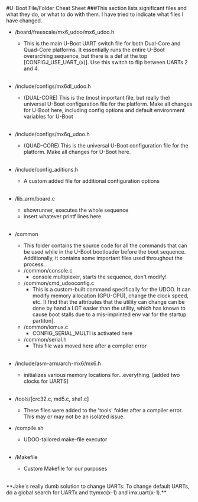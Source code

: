 <br><br><a name="cheatsheet"></a>
#U-Boot File/Folder Cheat Sheet
###This section lists significant files and what they do, or what to do with them. I have tried to indicate what files I have changed.

*	/board/freescale/mx6\_udoo/mx6_udoo.h
	* This is the main U-Boot UART switch file for both Dual-Core and Quad-Core platforms. It essentially runs the entire U-Boot overarching sequence, but there is a def at the top [CONFIGJ\_USE\_UART\_(x)]. Use this switch to flip between UARTs 2 and 4. 
<br><br>

*	/include/configs/mx6dl_udoo.h
	*	(DUAL-CORE) This is the (most important file, but really the) universal U-Boot configuration file for the platform. Make all changes for U-Boot here, including config options and default environment variables for U-Boot
<br><br>

*	/include/configs/mx6q_udoo.h
	*	(QUAD-CORE) This is the universal U-Boot configuration file for the platform. Make all changes for U-Boot here.
<br><br>	

*	/include/config_aditions.h
	*	A custom added file for additional configuration options
<br><br>

*	/lib\_arm/board.c
	*	showrunner, executes the whole sequence
	*	insert whatever printf lines here
<br><br>	

*	/common
	*	This folder contains the source code for all the commands that can be used while in the U-Boot bootloader before the boot sequence. Additionally, it contains some important files used throughout the process. 
	*	/common/console.c
		*	console multiplexer, starts the sequence, don't modify!
	*	/common/cmd_udooconfig.c
		*	This is a custom-built command specifically for the UDOO. It can modify memory allocation (GPU-CPU), change the clock speed, etc. [I find that the attributes that the utility can change can be done by hand a LOT easier than the utility, which has known to cause boot stalls due to a mis-imprinted env var for the startup partiton].
	*	/common/iomux.c
		*	CONFIG\_SERIAL_MULTI is activated here
	*	/common/serial.h
		*	This file was moved here after a compiler error
<br><br>

*	/include/asm-arm/arch-mx6/mx6.h
	*	initializes various memory locations for...everything. [added two clocks for UARTS]
<br><br>

*	/tools/[crc32.c, md5.c, sha1.c]
	*	These files were added to the 'tools' folder after a compiler error. This may or may not be an isolated issue. 

*	/compile.sh
	*	UDOO-tailored make-file executor
<br><br>

*	/Makefile
	*	Custom Makefile for our purposes
	
<br>
**Jake's really dumb solution to change UARTs: To change default UARTs, do a global search for UARTx and ttymxc(x-1) and imx.uart(x-1).**